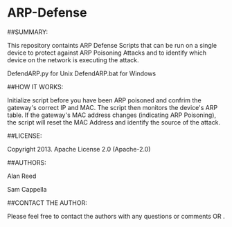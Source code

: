 # ARP-Defense

##SUMMARY:

This repository containts ARP Defense Scripts that can be run on a single device to protect against ARP Poisoning Attacks and to identify which device on the network is executing the attack. 

DefendARP.py for Unix
DefendARP.bat for Windows


##HOW IT WORKS:

Initialize script before you have been ARP poisoned and confrim the gateway's correct IP and MAC. The script then monitors the device's ARP table. If the gateway's MAC address changes (indicating ARP Poisoning), the script will reset the MAC Address and identify the source of the attack.


##LICENSE:

Copyright 2013. Apache License 2.0 (Apache-2.0)


##AUTHORS:

Alan Reed

Sam Cappella


##CONTACT THE AUTHOR:

Please feel free to contact the authors with any questions or comments <alreed13 at gmail> OR <sjcappella at gmail>.
